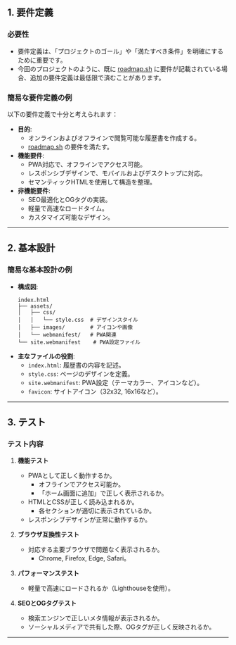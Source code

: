 ## **1. 要件定義**
### **必要性**
- 要件定義は、「プロジェクトのゴール」や「満たすべき条件」を明確にするために重要です。
- 今回のプロジェクトのように、既に [roadmap.sh](https://roadmap.sh/projects/single-page-cv) に要件が記載されている場合、追加の要件定義は最低限で済むことがあります。

### **簡易な要件定義の例**
以下の要件定義で十分と考えられます：
- **目的**:
  - オンラインおよびオフラインで閲覧可能な履歴書を作成する。
  - [roadmap.sh](https://roadmap.sh/projects/single-page-cv) の要件を満たす。
- **機能要件**:
  - PWA対応で、オフラインでアクセス可能。
  - レスポンシブデザインで、モバイルおよびデスクトップに対応。
  - セマンティックHTMLを使用して構造を整理。
- **非機能要件**:
  - SEO最適化とOGタグの実装。
  - 軽量で高速なロードタイム。
  - カスタマイズ可能なデザイン。

---

## **2. 基本設計**

### **簡易な基本設計の例**
- **構成図**:
  ```plaintext
  index.html
  ├── assets/
  │   ├── css/
  │   │   └── style.css  # デザインスタイル
  │   ├── images/        # アイコンや画像
  │   └── webmanifest/   # PWA関連
  └── site.webmanifest    # PWA設定ファイル
  ```
- **主なファイルの役割**:
  - `index.html`: 履歴書の内容を記述。
  - `style.css`: ページのデザインを定義。
  - `site.webmanifest`: PWA設定（テーマカラー、アイコンなど）。
  - `favicon`: サイトアイコン（32x32, 16x16など）。

---

## **3. テスト**

### **テスト内容**
1. **機能テスト**
   - PWAとして正しく動作するか。
     - オフラインでアクセス可能か。
     - 「ホーム画面に追加」で正しく表示されるか。
   - HTMLとCSSが正しく読み込まれるか。
     - 各セクションが適切に表示されているか。
   - レスポンシブデザインが正常に動作するか。

2. **ブラウザ互換性テスト**
   - 対応する主要ブラウザで問題なく表示されるか。
     - Chrome, Firefox, Edge, Safari。

3. **パフォーマンステスト**
   - 軽量で高速にロードされるか（Lighthouseを使用）。

4. **SEOとOGタグテスト**
   - 検索エンジンで正しいメタ情報が表示されるか。
   - ソーシャルメディアで共有した際、OGタグが正しく反映されるか。

---